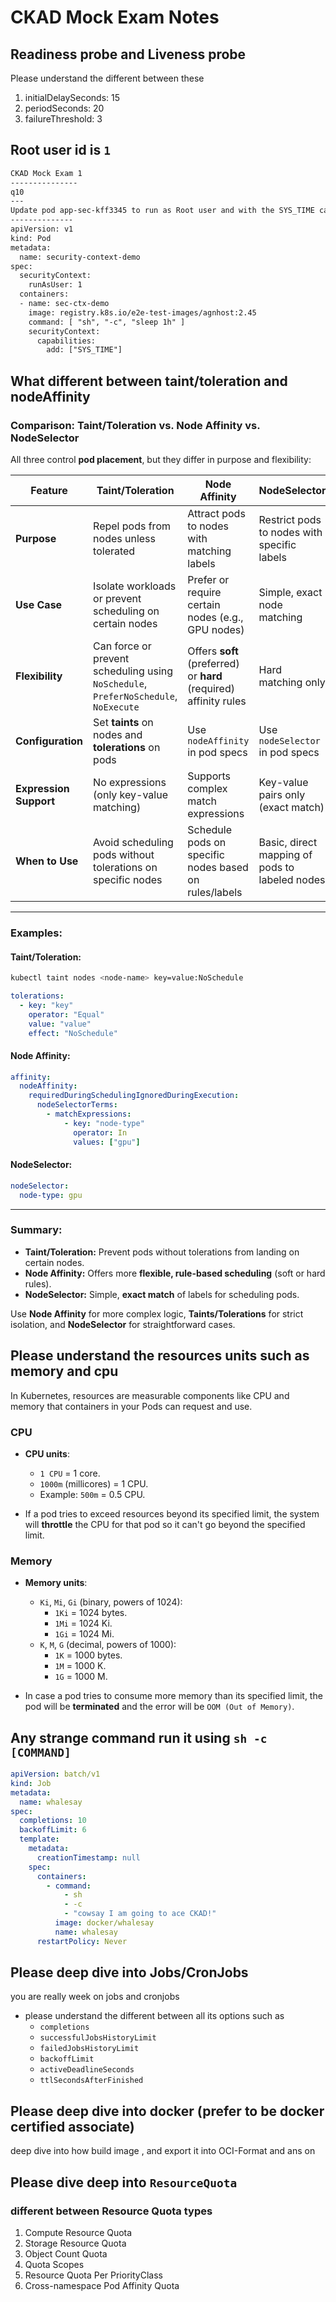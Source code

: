 # CKAD Mock Exam Notes

## Readiness probe and Liveness probe

Please understand the different between these

1. initialDelaySeconds: 15
1. periodSeconds: 20
1. failureThreshold: 3

## Root user id is `1`

```txt
CKAD Mock Exam 1
---------------
q10
---
Update pod app-sec-kff3345 to run as Root user and with the SYS_TIME capability.
--------------
apiVersion: v1
kind: Pod
metadata:
  name: security-context-demo
spec:
  securityContext:
    runAsUser: 1
  containers:
  - name: sec-ctx-demo
    image: registry.k8s.io/e2e-test-images/agnhost:2.45
    command: [ "sh", "-c", "sleep 1h" ]
    securityContext:
      capabilities:
        add: ["SYS_TIME"]
```

## What different between taint/toleration and nodeAffinity

### **Comparison: Taint/Toleration vs. Node Affinity vs. NodeSelector**

All three control **pod placement**, but they differ in purpose and flexibility:

| **Feature**            | **Taint/Toleration**                                                                | **Node Affinity**                                                 | **NodeSelector**                               |
| ---------------------- | ----------------------------------------------------------------------------------- | ----------------------------------------------------------------- | ---------------------------------------------- |
| **Purpose**            | Repel pods from nodes unless tolerated                                              | Attract pods to nodes with matching labels                        | Restrict pods to nodes with specific labels    |
| **Use Case**           | Isolate workloads or prevent scheduling on certain nodes                            | Prefer or require certain nodes (e.g., GPU nodes)                 | Simple, exact node matching                    |
| **Flexibility**        | Can force or prevent scheduling using `NoSchedule`, `PreferNoSchedule`, `NoExecute` | Offers **soft** (preferred) or **hard** (required) affinity rules | Hard matching only                             |
| **Configuration**      | Set **taints** on nodes and **tolerations** on pods                                 | Use `nodeAffinity` in pod specs                                   | Use `nodeSelector` in pod specs                |
| **Expression Support** | No expressions (only key-value matching)                                            | Supports complex match expressions                                | Key-value pairs only (exact match)             |
| **When to Use**        | Avoid scheduling pods without tolerations on specific nodes                         | Schedule pods on specific nodes based on rules/labels             | Basic, direct mapping of pods to labeled nodes |

---

### **Examples:**

#### **Taint/Toleration:**

```bash
kubectl taint nodes <node-name> key=value:NoSchedule
```

```yaml
tolerations:
  - key: "key"
    operator: "Equal"
    value: "value"
    effect: "NoSchedule"
```

#### **Node Affinity:**

```yaml
affinity:
  nodeAffinity:
    requiredDuringSchedulingIgnoredDuringExecution:
      nodeSelectorTerms:
        - matchExpressions:
            - key: "node-type"
              operator: In
              values: ["gpu"]
```

#### **NodeSelector:**

```yaml
nodeSelector:
  node-type: gpu
```

---

### **Summary:**

- **Taint/Toleration:** Prevent pods without tolerations from landing on certain nodes.
- **Node Affinity:** Offers more **flexible, rule-based scheduling** (soft or hard rules).
- **NodeSelector:** Simple, **exact match** of labels for scheduling pods.

Use **Node Affinity** for more complex logic, **Taints/Tolerations** for strict isolation, and **NodeSelector** for straightforward cases.

## Please understand the resources units such as memory and cpu

In Kubernetes, resources are measurable components like CPU and memory that containers in your Pods can request and use.

### CPU

- **CPU units**:

  - `1 CPU` = 1 core.
  - `1000m` (millicores) = 1 CPU.
  - Example: `500m` = 0.5 CPU.

- If a pod tries to exceed resources beyond its specified limit, the system will **throttle** the CPU for that pod so it can't go beyond the specified limit.

### Memory

- **Memory units**:

  - `Ki`, `Mi`, `Gi` (binary, powers of 1024):
    - `1Ki` = 1024 bytes.
    - `1Mi` = 1024 Ki.
    - `1Gi` = 1024 Mi.
  - `K`, `M`, `G` (decimal, powers of 1000):
    - `1K` = 1000 bytes.
    - `1M` = 1000 K.
    - `1G` = 1000 M.

- In case a pod tries to consume more memory than its specified limit, the pod will be **terminated** and the error will be `OOM (Out of Memory)`.

## Any strange command run it using `sh -c [COMMAND]`

```yaml
apiVersion: batch/v1
kind: Job
metadata:
  name: whalesay
spec:
  completions: 10
  backoffLimit: 6
  template:
    metadata:
      creationTimestamp: null
    spec:
      containers:
        - command:
            - sh
            - -c
            - "cowsay I am going to ace CKAD!"
          image: docker/whalesay
          name: whalesay
      restartPolicy: Never
```

## Please deep dive into Jobs/CronJobs

you are really week on jobs and cronjobs

- please understand the different between all its options such as
  - `completions`
  - `successfulJobsHistoryLimit`
  - `failedJobsHistoryLimit`
  - `backoffLimit`
  - `activeDeadlineSeconds`
  - `ttlSecondsAfterFinished`

## Please deep dive into docker (prefer to be docker certified associate)

deep dive into how build image , and export it into OCI-Format and ans on

## Please dive deep into `ResourceQuota`

### different between Resource Quota types

1. Compute Resource Quota
1. Storage Resource Quota
1. Object Count Quota
1. Quota Scopes
1. Resource Quota Per PriorityClass
1. Cross-namespace Pod Affinity Quota
